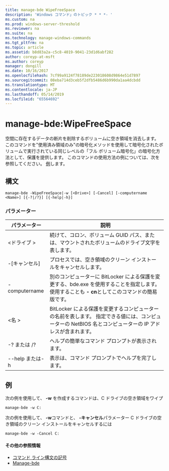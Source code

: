 ```yaml
---
title: manage-bde WipeFreeSpace
description: 'Windows コマンド」のトピック * * *- '
ms.custom: na
ms.prod: windows-server-threshold
ms.reviewer: na
ms.suite: na
ms.technology: manage-windows-commands
ms.tgt_pltfrm: na
ms.topic: article
ms.assetid: b8d83a2a-c5c8-4019-9041-23d1d6abf282
author: coreyp-at-msft
ms.author: coreyp
manager: dongill
ms.date: 10/16/2017
ms.openlocfilehash: 7cf99a9124f78189de223018608d9864e51d7897
ms.sourcegitcommit: 08eba714d3ceb5f2dfb5486d6b990da1aa4dcbdd
ms.translationtype: MT
ms.contentlocale: ja-JP
ms.lasthandoff: 05/14/2019
ms.locfileid: "65564692"
---
```

# <a name="manage-bde-wipefreespace"></a>manage-bde:WipeFreeSpace



空間に存在するデータの断片を削除するボリュームに空き領域を消去します。 このコマンドを"使用済み領域のみ"の暗号化メソッドを使用して暗号化されたボリュームで実行されている同じレベルの「フル ボリューム暗号化」の暗号化方法として、保護を提供します。 このコマンドの使用方法の例については、次を参照してください。 [例](#BKMK_Examples)します。

## <a name="syntax"></a>構文

```
manage-bde -WipeFreeSpace|-w [<Drive>] [-Cancel] [-computername <Name>] [{-?|/?}] [{-help|-h}]
```

### <a name="parameters"></a>パラメーター

|パラメーター|説明|
|---------|-----------|
|\<ドライブ >|続けて、コロン、ボリューム GUID パス、または、マウントされたボリュームのドライブ文字を表します。|
|-[キャンセル]|プロセスでは、空き領域のクリーン インストールをキャンセルします。|
|-computername|別のコンピューターに BitLocker による保護を変更する、bde.exe を使用することを指定します。 使用することも **- cn**としてこのコマンドの簡易版です。|
|\<名 >|BitLocker による保護を変更するコンピューターの名前を表します。 指定できる値には、コンピューターの NetBIOS 名とコンピューターの IP アドレスが含まれます。|
|-? または /?|ヘルプの簡単なコマンド プロンプトが表示されます。|
|--help または-h|表示は、コマンド プロンプトでヘルプを完了します。|

## <a name="BKMK_Examples"></a>例

次の例を使用して、 **-w** を作成するコマンドは、C ドライブの空き領域をワイプ
```
manage-bde -w C:
```
次の例を使用して、 **-w**コマンドと、 **-キャンセル**パラメーター C ドライブの空き領域のクリーン インストールをキャンセルするには
```
manage-bde -w -Cancel C:
```

#### <a name="additional-references"></a>その他の参照情報

-   [コマンド ライン構文の記号](command-line-syntax-key.md)
-   [Manage-bde](manage-bde.md)